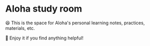 # Aloha study room

😆 This is the space for Aloha's personal learning notes, practices, materials, etc. 

🥳 Enjoy it if you find anything helpful!   
